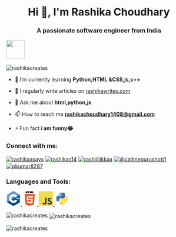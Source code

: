<h1 align="center">Hi 👋, I'm Rashika Choudhary</h1>
<h3 align="center">A passionate software engineer from India</h3>
<img src="https://ardas-it.com/uploads/images/blogs/giph.gif" width="50" height="50">

<p align="left"> <img src="https://komarev.com/ghpvc/?username=rashikacreates&label=Profile%20views&color=0e75b6&style=flat" alt="rashikacreates" /> </p>

- 🌱 I’m currently learning **Python,HTML &CSS,js,c++**

- 📝 I regularly write articles on [rashikawrites.com](rashikawrites.com)

- 💬 Ask me about **html,python,js**

- 📫 How to reach me **rashikachoudhary1408@gmail.com**

- ⚡ Fun fact **i am funny😂**

<h3 align="left">Connect with me:</h3>
<p align="left">
<a href="https://twitter.com/rashikaasays" target="blank"><img align="center" src="https://raw.githubusercontent.com/rahuldkjain/github-profile-readme-generator/master/src/images/icons/Social/twitter.svg" alt="rashikaasays" height="30" width="40" /></a>
<a href="https://linkedin.com/in/rashikac14" target="blank"><img align="center" src="https://raw.githubusercontent.com/rahuldkjain/github-profile-readme-generator/master/src/images/icons/Social/linked-in-alt.svg" alt="rashikac14" height="30" width="40" /></a>
<a href="https://instagram.com/rashiiiiikkaa" target="blank"><img align="center" src="https://raw.githubusercontent.com/rahuldkjain/github-profile-readme-generator/master/src/images/icons/Social/instagram.svg" alt="rashiiiiikkaa" height="30" width="40" /></a>
<a href="https://www.hackerrank.com/@callmepurushott1" target="blank"><img align="center" src="https://raw.githubusercontent.com/rahuldkjain/github-profile-readme-generator/master/src/images/icons/Social/hackerrank.svg" alt="@callmepurushott1" height="30" width="40" /></a>
<a href="https://www.leetcode.com/pkumar8287" target="blank"><img align="center" src="https://raw.githubusercontent.com/rahuldkjain/github-profile-readme-generator/master/src/images/icons/Social/leet-code.svg" alt="pkumar8287" height="30" width="40" /></a>
</p>

<h3 align="left">Languages and Tools:</h3>
<p align="left"> <a href="https://www.w3schools.com/cpp/" target="_blank" rel="noreferrer"> <img src="https://raw.githubusercontent.com/devicons/devicon/master/icons/cplusplus/cplusplus-original.svg" alt="cplusplus" width="40" height="40"/> </a> <a href="https://www.w3.org/html/" target="_blank" rel="noreferrer"> <img src="https://raw.githubusercontent.com/devicons/devicon/master/icons/html5/html5-original-wordmark.svg" alt="html5" width="40" height="40"/> </a> <a href="https://developer.mozilla.org/en-US/docs/Web/JavaScript" target="_blank" rel="noreferrer"> <img src="https://raw.githubusercontent.com/devicons/devicon/master/icons/javascript/javascript-original.svg" alt="javascript" width="40" height="40"/> </a> <a href="https://www.python.org" target="_blank" rel="noreferrer"> <img src="https://raw.githubusercontent.com/devicons/devicon/master/icons/python/python-original.svg" alt="python" width="40" height="40"/> </a> </p>

<p><img align="left" src="https://github-readme-stats.vercel.app/api/top-langs?username=rashikacreates&show_icons=true&locale=en&layout=compact" alt="rashikacreates" /></p>

<p>&nbsp;<img align="center" src="https://github-readme-stats.vercel.app/api?username=rashikacreates&show_icons=true&locale=en" alt="rashikacreates" /></p>

<p><img align="center" src="https://github-readme-streak-stats.herokuapp.com/?user=rashikacreates&" alt="rashikacreates" /></p>
